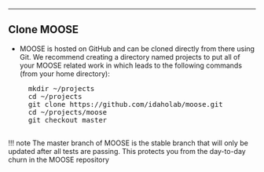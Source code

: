 ---
## Clone MOOSE
* MOOSE is hosted on GitHub and can be cloned directly from there using Git. We recommend creating a directory named projects to put all of your MOOSE related work in which leads to the following commands (from your home directory):

    <pre>
    mkdir ~/projects
    cd ~/projects
    git clone https://github.com/idaholab/moose.git
    cd ~/projects/moose
    git checkout master
    </pre>

!!! note
    The master branch of MOOSE is the stable branch that will only be updated after all tests are passing. This protects you from the day-to-day churn in the MOOSE repository
